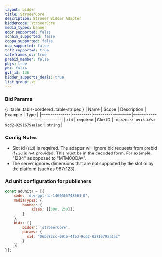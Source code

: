 ```yaml
---
layout: bidder
title: StroeerCore
description: Stroeer Bidder Adapter
biddercode: stroeerCore
media_types: banner
gdpr_supported: false
schain_supported: false
coppa_supported: false
usp_supported: false
tcf2_supported: true
safeframes_ok: true
prebid_member: false
pbjs: true
pbs: false
gvl_id: 136
bidder_supports_deals: true
list_group: st
---
```


### Bid Params

{: .table .table-bordered .table-striped }
| Name          | Scope    | Description        | Example                      | Type     |
|---------------|----------|--------------------|------------------------------|----------|
| `sid`         | required | Slot ID            | `'06b782cc-091b-4f53-9cd2-0291679aa1ac'`| `string` |

### Config Notes

* Slot id (`sid`) is required. The adapter will ignore bid requests from prebid if `sid` is not provided. This must be in the decoded form. For example, "1234" as opposed to "MTM0ODA=". 
* The server ignores dimensions that are not supported by the slot or by the platform (such as 987x123).

### Ad unit configuration for publishers

```javascript
const adUnits = [{ 
    code: 'div-gpt-ad-1460505748561-0',
    mediaTypes: {
        banner: {
            sizes: [[300, 250]],
        }
    },
    bids: [{
        bidder: 'stroeerCore',
        params: {
          sid: "06b782cc-091b-4f53-9cd2-0291679aa1ac"
        }    
    }]
}];
```
